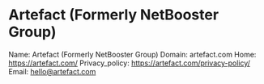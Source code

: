 
# Artefact (Formerly NetBooster Group)

Name: Artefact (Formerly NetBooster Group)
Domain: artefact.com
Home: https://artefact.com/
Privacy_policy: https://artefact.com/privacy-policy/
Email: hello@artefact.com
